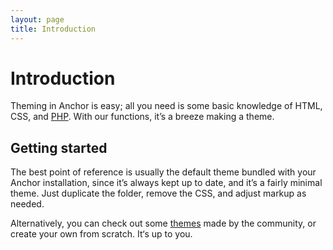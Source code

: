 ```yaml
---
layout: page
title: Introduction
---
```


# Introduction

Theming in Anchor is easy; all you need is some basic knowledge of HTML, CSS,
and [PHP](http://php.net). With our functions, it’s
a breeze making a theme.

## Getting started

The best point of reference is usually the default theme bundled with your
Anchor installation, since it’s always kept up to date, and it’s a fairly minimal
theme. Just duplicate the folder, remove the CSS, and adjust markup as needed.

Alternatively, you can check out some [themes](http://anchorthemes.com/) made by
the community, or create your own from scratch. It‘s up to you.
